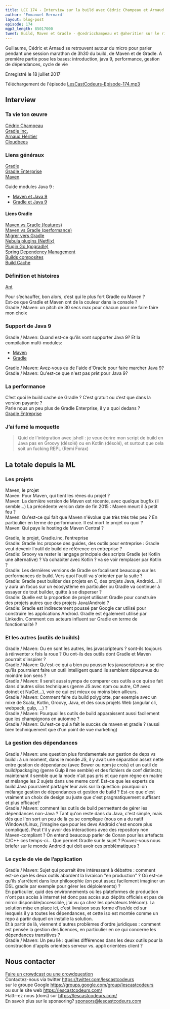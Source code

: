 ```yaml
---
title: LCC 174 - Interview sur la build avec Cédric Champeau et Arnaud Héritier - partie 1
author: 'Emmanuel Bernard'
layout: blog-post
episode: 174
mgp3_length: 85017000
tweet: Build, Maven et Gradle - @cedricchampeau et @aheritier sur le ring
---
```

Guillaume, Cédric et Arnaud se retrouvent autour du micro pour parler pendant une session marathon de 3h30 du build, de Maven et de Gradle.
A première partie pose les bases: introduction, java 9, performance, gestion de dépendances, cycle de vie

Enregistré le 18 juillet 2017

Téléchargement de l'épisode [LesCastCodeurs-Episode-174.mp3](http://traffic.libsyn.com/lescastcodeurs/LesCastCodeurs-Episode-174.mp3)

## Interview

### Ta vie ton œuvre

[Cédric Champeau](https://twitter.com/cedricchampeau)  
[Gradle Inc.](https://gradle.com/enterprise)  
[Arnaud Héritier](https://twitter.com/aheritier)  
[Cloudbees](https://www.cloudbees.com)  

### Liens généraux

[Gradle](https://www.gradle.org)  
[Gradle Enterprise](https://gradle.com/enterprise)  
[Maven](http://maven.apache.org)  

Guide modules Java 9 :

* [Maven et Java 9](http://s.apache.org/maven-j9)  
* [Gradle et Java 9](https://guides.gradle.org/building-java-9-modules/)

#### Liens Gradle

[Maven vs Gradle (features)](https://gradle.org/maven-vs-gradle/)  
[Maven vs Gradle (performance)](https://gradle.org/gradle-vs-maven-performance/)  
[Migrer vers Gradle](https://guides.gradle.org/migrating-from-maven/)  
[Nebula plugins (Netflix)](https://nebula-plugins.github.io/)  
[Plugin Go (gogradle)](https://github.com/gogradle/gogradle)  
[Spring Dependency Management](https://plugins.gradle.org/plugin/io.spring.dependency-management)  
[Builds composites](https://docs.gradle.org/current/userguide/composite_builds.html)  
[Build Cache](https://blog.gradle.org/introducing-gradle-build-cache)  

### Définition et histoires

[Ant](http://ant.apache.org)  

Pour s’échauffer, bon alors, c’est qui le plus fort Gradle ou Maven ?  
Est-ce que Gradle et Maven ont de la couleur dans la console ?  
Gradle / Maven: un pitch de 30 secs max pour chacun pour me faire faire mon choix  

### Support de Java 9

Gradle / Maven: Quand est-ce qu'ils vont supporter Java 9? Et la compilation multi-modules:

* [Maven](https://cwiki.apache.org/confluence/display/MAVEN/Java+9+-+Jigsaw)  
* [Gradle](https://guides.gradle.org/building-java-9-modules/)  

Gradle / Maven: Avez-vous eu de l'aide d'Oracle pour faire marcher Java 9?  
Gradle / Maven: Qu'est-ce que n'est pas prêt pour Java 9?  

### La performance

C’est quoi le build cache de Gradle ? C’est gratuit ou c’est que dans la version payante ?  
Parle nous un peu plus de Gradle Enterprise, il y a quoi dedans ?  
[Gradle Entreprise](https://gradle.com/enterprise)  

### J’ai fumé la moquette

> Quid de l'intégration avec jshell : je veux écrire mon script de build en Java pas en Groovy (désolé) ou en Kotlin (désolé), et surtout que cela soit un fucking REPL (Rémi Forax)

## La totale depuis la ML

### Les projets

Maven, le projet  
Maven: Pour Maven, qui tient les rênes du projet ?  
Maven: La dernière version de Maven est récente, avec quelque bugfix (il semble...) La précédente version date de fin 2015 : Maven meurt il à petit feu ?  
Maven: Qu'est-ce qui fait que Maven n'évolue que très très très peu ? En particulier en terme de performance. Il est mort le projet ou quoi ?  
Maven: Qui paye le hosting de Maven Central ?  

Gradle, le projet, Gradle.inc, l’entreprise  
Gradle: Gradle Inc propose des guides, des outils pour entreprise : Gradle veut devenir l'outil de build de référence en entreprise ?  
Gradle: Groovy va rester le langage principale des scripts Gradle (et Kotlin une alternative) ? Va cohabiter avec Kotlin ? va se voir remplacer par Kotlin ?  
Gradle: Les dernières versions de Gradle se focalisent beaucoup sur les performances de build. Vers quoi l'outil va s'orienter par la suite ?  
Gradle: Gradle peut builder des projets en C, des projets Java, Android.... Il y aura un focus sur un écosystème en particulier ou Gradle va continuer à essayer de tout builder, quitte à se disperser ?  
Gradle: Quelle est la proportion de projet utilisant Gradle pour construire des projets autres que des projets Java/Android ?  
Gradle: Gradle est indirectement poussé par Google car utilisé pour construire les applications Android. Gradle est également utilisé par Linkedin. Comment ces acteurs influent sur Gradle en terme de fonctionnalité ?  

### Et les autres (outils de builds)

Gradle / Maven: Ou en sont les autres, les javascripteurs ? sont-ils toujours à réinventer x fois la roue ? Ou ont-ils des outils dont Gradle et Maven pourrait s'inspirer ?  
Gradle / Maven: Qu'est-ce qui a bien pu pousser les javascripteurs à se dire qu'ils pourraient faire un outil intelligent quand ils semblent dépourvus du moindre bon sens ?  
Gradle / Maven: Il serait aussi sympa de comparer ces outils a ce qui se fait dans d'autres silos techniques (genre JS avec npm ou autre, C# avec dotnet et NuGet...), voir ce qui est mieux ou moins bien ailleurs.  
Gradle / Maven: Comment faire du build polyglotte, par exemple avec un mixe de Scala, Kotlin, Groovy, Java, et des sous projets Web (angular cli, webpack, gulp, ...) ?  
Gradle / Maven: Pourquoi les outils de build apparaissent aussi facilement que les champignons en automne ?  
Gradle / Maven: Qu'est-ce qui a fait le succès de maven et gradle ? (aussi bien techniquement que d'un point de vue marketing)  

### La gestion des dépendances

Gradle / Maven: une question plus fondamentale sur gestion de deps vs build : à un moment, dans le monde JS, il y avait une séparation assez nette entre gestion de dépendance (avec Bower ou npm je crois) et un outil de build/packaging (genre Gulp il me semble) et des fichiers de conf distincts; maintenant il semble que la mode n'ait pas pris et que npm règne en maitre et mélange les 2 sujets dans une meme conf. Est-ce que les experts de build Java pourraient partager leur avis sur la question: pourquoi on mélange gestion de dépendances et gestion de build ? Est-ce que c'est vraiment un choix de design ou juste que c'est pragmatiquement suffisant et plus efficace?  
Gradle / Maven: comment les outils de build permettent de gérer les dépendances non-Java ? Tant qu'on reste dans du Java, c'est simple, mais dés que l'on sort un peu de là ça se complique (nous on a du natif Windows/Linux, j'imagine que pour les devs Android c'est encore plus compliqué).
Peut t'il y avoir des interactions avec des repository non Maven-compliant ? On entend beaucoup parler de Conan pour les artefacts C/C++ ces temps-ci... Que permet Gradle sur le sujet ?
Pouvez-vous nous briefer sur le monde Android qui doit avoir ces problématiques ?  

### Le cycle de vie de l’application

Gradle / Maven: Sujet qui pourrait être intéressant à débattre : comment est-ce que les deux outils abordent la livraison "en production" ? Où est-ce qu'ils s'arrêtent dans leur philosophie (on peut assez facilement imaginer un DSL gradle par exemple pour gérer les déploiements) ?  
En particulier, quid des environnements où les plateformes de production n'ont pas accès à internet (et donc pas accès aux dépôts officiels et pas de miroir disponible/accessible, j'ai vu ça chez les opérateurs télécom). La solution mise en place ici, c'est livraison sous forme d'iso/de cd sur lesquels il y a toutes les dépendances, et cette iso est montée comme un repo à partir duquel on installe la solution.  
Et à partir de là, viennent d'autres problèmes d'ordre juridiques : comment est pensée la gestion des licences, en particulier en ce qui concerne les dépendances transitives ?  
Gradle / Maven: Un peu lié : quelles différences dans les deux outils pour la construction d'applis orientées serveur vs. appli orientées client ?

## Nous contacter

[Faire un crowdcast ou une crowdquestion](https://lescastcodeurs.com/crowdcasting/)  
Contactez-nous via twitter <https://twitter.com/lescastcodeurs>  
sur le groupe Google <https://groups.google.com/group/lescastcodeurs>  
ou sur le site web <https://lescastcodeurs.com/>  
Flattr-ez nous (dons) sur <https://lescastcodeurs.com/>  
En savoir plus sur le sponsoring? sponsors@lescastcodeurs.com

